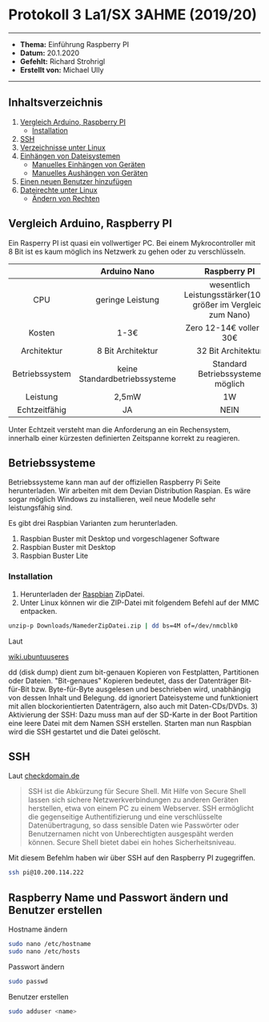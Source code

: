# Protokoll 3 La1/SX 3AHME (2019/20)
--------------
 * **Thema:** Einführung Raspberry PI
  * **Datum:** 20.1.2020
  * **Gefehlt:** Richard Strohrigl
  * **Erstellt von:** Michael Ully 
  --------------------------------------------------
  ## Inhaltsverzeichnis
  1.  [Vergleich Arduino, Raspberry PI](#vergleich-arduino-raspberry-pi)
      * [Installation](#installation)
  2.  [SSH](#ssh)
  3.  [Verzeichnisse unter Linux](#verzeichnisse-unter-linux)
  4.  [Einhängen von Dateisystemen](#einhängen-von-dateisystemen)
      * [Manuelles Einhängen von Geräten](#manuelles-einhängen-von-geräten)
      * [Manuelles Aushängen von Geräten](#manuelles-aushängen-von-geräten)
  5.  [Einen neuen Benutzer hinzufügen](#einen-neuen-benutzer-hinzufügen)
  6. [Dateirechte unter Linux](#dateirechte-unter-linux)
      * [Ändern von Rechten](#ändern-von-rechten)
      
   ## Vergleich Arduino, Raspberry PI
   Ein Rasperry PI ist quasi ein vollwertiger PC. Bei einem Mykrocontroller mit 8 Bit ist es kaum möglich 
   ins Netzwerk zu gehen oder zu verschlüsseln.
   
   
   |      | Arduino Nano | Raspberry PI |
   |:----:|:------------:|:------------:|
   | CPU  | geringe Leistung | wesentlich Leistungsstärker(1000x größer im Vergleich zum Nano)|
   | Kosten | 1-3€ | Zero 12-14€ voller RPI 30€ |
   | Architektur | 8 Bit Architektur | 32 Bit Architektur |
   | Betriebssystem | keine Standardbetriebssysteme | Standard Betriebssysteme möglich |
   | Leistung | 2,5mW | 1W |
   | Echtzeitfähig | JA | NEIN |
   
   Unter Echtzeit versteht man die Anforderung an ein Rechensystem, innerhalb einer kürzesten definierten Zeitspanne korrekt zu reagieren.
   
   ## Betriebssysteme
   
   Betriebssysteme kann man auf der offiziellen Raspberry Pi Seite herunterladen. Wir arbeiten mit dem Devian Distribution Raspian. Es wäre sogar möglich 
   Windows zu installieren, weil neue Modelle sehr leistungsfähig sind.
   
   Es gibt drei Raspbian Varianten zum herunterladen.
   1) Raspbian Buster mit Desktop und vorgeschlagener Software
   2) Raspbian Buster mit Desktop
   3) Raspbian Buster Lite 
   
   ### Installation
   
   1) Herunterladen der [Raspbian](https://www.raspberrypi.org/downloads/raspbian/) ZipDatei.
   2) Unter Linux können wir die ZIP-Datei mit folgendem Befehl auf der MMC entpacken.
   ````bash
unzip-p Downloads/NamederZipDatei.zip | dd bs=4M of=/dev/nmcblk0
````
Laut 

[wiki.ubuntuuseres](https://wiki.ubuntuusers.de/dd/)

dd (disk dump) dient zum bit-genauen Kopieren von Festplatten, Partitionen oder Dateien. "Bit-genaues" Kopieren bedeutet, dass der Datenträger Bit-für-Bit bzw. Byte-für-Byte ausgelesen und beschrieben wird, unabhängig von dessen Inhalt und Belegung. dd ignoriert Dateisysteme und funktioniert mit allen blockorientierten Datenträgern, also auch mit Daten-CDs/DVDs.
  3) Aktivierung der SSH: Dazu muss man auf der SD-Karte in der Boot Partition eine leere Datei mit dem Namen SSH erstellen. Starten man nun Raspbian wird die SSH gestartet und die Datei gelöscht.
  
  ## SSH
  Laut [checkdomain.de](https://www.checkdomain.de/hosting/lexikon/ssh/)
  
> SSH ist die Abkürzung für Secure Shell. Mit Hilfe von Secure Shell lassen sich sichere Netzwerkverbindungen zu anderen Geräten herstellen, etwa von einem PC zu einem Webserver. SSH ermöglicht die gegenseitige Authentifizierung und eine verschlüsselte Datenübertragung, so dass sensible Daten wie Passwörter oder Benutzernamen nicht von Unberechtigten ausgespäht werden können. Secure Shell bietet dabei ein hohes Sicherheitsniveau.

Mit diesem Befehlm haben wir über SSH auf den Raspberry PI zugegriffen.

 ````bash
ssh pi@10.200.114.222
````

## Raspberry Name und Passwort ändern und Benutzer erstellen

Hostname ändern

 ````bash
sudo nano /etc/hostname
sudo nano /etc/hosts
````
Passwort ändern

 ````bash
sudo passwd
````
Benutzer erstellen

 ````bash
sudo adduser <name>
````



     


   
